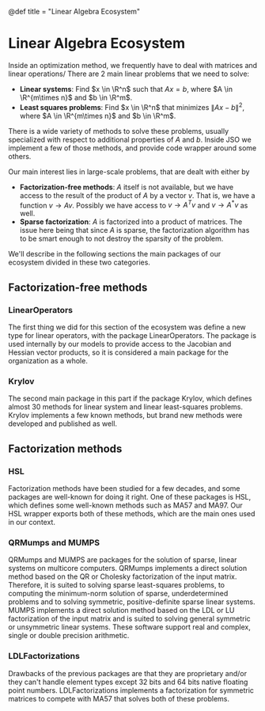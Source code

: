 @def title = "Linear Algebra Ecosystem"

# Linear Algebra Ecosystem

Inside an optimization method, we frequently have to deal with matrices and linear operations/
There are 2 main linear problems that we need to solve:

- **Linear systems**: Find $x \in \R^n$ such that $Ax = b$, where $A \in \R^{m\times n}$ and $b \in \R^m$.
- **Least squares problems**: Find $x \in \R^n$ that minimizes $\|Ax - b\|^2$, where $A \in \R^{m\times n}$ and $b \in \R^m$.

There is a wide variety of methods to solve these problems, usually specialized with respect to additional properties of $A$ and $b$.
Inside JSO we implement a few of those methods, and provide code wrapper around some others.

Our main interest lies in large-scale problems, that are dealt with either by

- **Factorization-free methods**: $A$ itself is not available, but we have access to the result of the product of $A$ by a vector $v$. That is, we have a function $v \to Av$. Possibly we have access to $v \to A^T v$ and $v \to A^*v$ as well.
- **Sparse factorization**: $A$ is factorized into a product of matrices. The issue here being that since $A$ is sparse, the factorization algorithm has to be smart enough to not destroy the sparsity of the problem.

We'll describe in the following sections the main packages of our ecosystem divided in these two categories.

## Factorization-free methods

### LinearOperators

The first thing we did for this section of the ecosystem was define a new type for linear operators, with the package LinearOperators.
The package is used internally by our models to provide access to the Jacobian and Hessian vector products, so it is considered a main package for the organization as a whole.

### Krylov

The second main package in this part if the package Krylov, which defines almost 30 methods for linear system and linear least-squares problems.
Krylov implements a few known methods, but brand new methods were developed and published as well.

## Factorization methods

### HSL

Factorization methods have been studied for a few decades, and some packages are well-known for doing it right.
One of these packages is HSL, which defines some well-known methods such as MA57 and MA97.
Our HSL wrapper exports both of these methods, which are the main ones used in our context.

### QRMumps and MUMPS

QRMumps and MUMPS are packages for the solution of sparse, linear systems on multicore computers.
QRMumps implements a direct solution method based on the QR or Cholesky factorization of the input matrix.
Therefore, it is suited to solving sparse least-squares problems, to computing the minimum-norm solution of sparse, underdetermined problems and to solving symmetric, positive-definite sparse linear systems.
MUMPS implements a direct solution method based on the LDL or LU factorization of the input matrix and is suited to solving general symmetric or unsymmetric linear systems.
These software support real and complex, single or double precision arithmetic.

### LDLFactorizations

Drawbacks of the previous packages are that they are proprietary and/or they can't handle element types except 32 bits and 64 bits native floating point numbers.
LDLFactorizations implements a factorization for symmetric matrices to compete with MA57 that solves both of these problems.